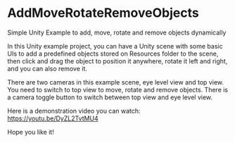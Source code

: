 # AddMoveRotateRemoveObjects
 Simple Unity Example to add, move, rotate and remove objects dynamically

In this Unity example project, you can have a Unity scene with some basic UIs to add a predefined objects stored on Resources folder to the scene, then click and drag the object to position it anywhere, rotate it left and right, and you can also remove it.

There are two cameras in this example scene, eye level view and top view. You need to switch to top view to move, rotate and remove objects. There is a camera toggle button to switch between top view and eye level view.

Here is a demonstration video you can watch: https://youtu.be/DyZL2TvtMU4

Hope you like it!
